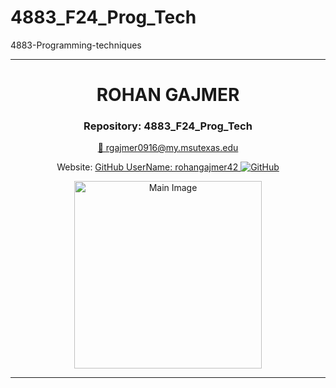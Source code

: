 # 4883_F24_Prog_Tech
4883-Programming-techniques

---

<h1 align="center">ROHAN GAJMER</h1>


<h3 align="center">Repository:      4883_F24_Prog_Tech</h3>

<p align="center">
  <a href="mailto:rgajmer0916@my.msutexas.edu">📧 rgajmer0916@my.msutexas.edu</a>  
</p>

<p align="center">
 Website:              <a href="https://github.com/rohangajmer42">
 GitHub UserName:  rohangajmer42
    <img src="https://img.shields.io/badge/-GitHub-181717?style=flat-square&logo=github&logoColor=white" alt="GitHub">
  </a>
</p>

<p align="center">
  <img src="https://avatars.githubusercontent.com/u/90803596?v=4" width="300" alt="Main Image">
</p>

---



